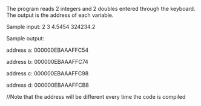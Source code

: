 The program reads 2 integers and 2 doubles entered through the keyboard. The output is the address of each variable.

Sample input: 2 3 4.5454 324234.2

Sample output:

address a: 000000EBAAAFFC54

address b: 000000EBAAAFFC74

address c: 000000EBAAAFFC98

address d: 000000EBAAAFFCB8

//Note that the address will be different every time the code is compiled
